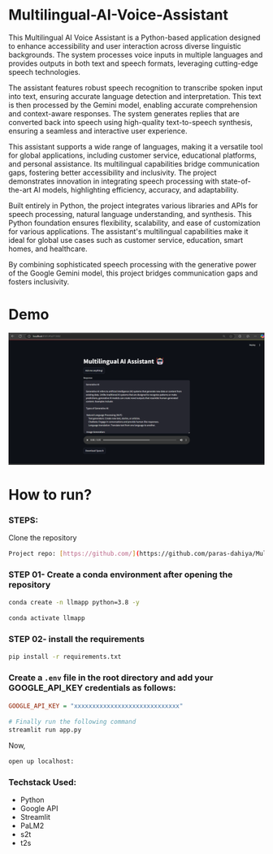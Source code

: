 # Multilingual-AI-Voice-Assistant

This Multilingual AI Voice Assistant is a Python-based application designed to enhance accessibility and user interaction across diverse linguistic backgrounds. The system processes voice inputs in multiple languages and provides outputs in both text and speech formats, leveraging cutting-edge speech technologies.

The assistant features robust speech recognition to transcribe spoken input into text, ensuring accurate language detection and interpretation. This text is then processed by the Gemini model, enabling accurate comprehension and context-aware responses. The system generates replies that are converted back into speech using high-quality text-to-speech synthesis, ensuring a seamless and interactive user experience.

This assistant supports a wide range of languages, making it a versatile tool for global applications, including customer service, educational platforms, and personal assistance. Its multilingual capabilities bridge communication gaps, fostering better accessibility and inclusivity. The project demonstrates innovation in integrating speech processing with state-of-the-art AI models, highlighting efficiency, accuracy, and adaptability.

Built entirely in Python, the project integrates various libraries and APIs for speech processing, natural language understanding, and synthesis. This Python foundation ensures flexibility, scalability, and ease of customization for various applications. The assistant's multilingual capabilities make it ideal for global use cases such as customer service, education, smart homes, and healthcare.

By combining sophisticated speech processing with the generative power of the Google Gemini model, this project bridges communication gaps and fosters inclusivity.

# Demo
![Demo](https://github.com/paras-dahiya/Multilingual-ai-voice-assistant/blob/master/demo/Screenshot%202024-12-03%20215614.png)

# How to run?
### STEPS:

Clone the repository

```bash
Project repo: [https://github.com/](https://github.com/paras-dahiya/Multilingual-ai-voice-assistant)
```
### STEP 01- Create a conda environment after opening the repository

```bash
conda create -n llmapp python=3.8 -y
```

```bash
conda activate llmapp
```


### STEP 02- install the requirements
```bash
pip install -r requirements.txt
```

### Create a `.env` file in the root directory and add your GOOGLE_API_KEY credentials as follows:

```ini
GOOGLE_API_KEY = "xxxxxxxxxxxxxxxxxxxxxxxxxxxxx"
```


```bash
# Finally run the following command
streamlit run app.py
```

Now,
```bash
open up localhost:
```


### Techstack Used:

- Python
- Google API
- Streamlit
- PaLM2
- s2t
- t2s

